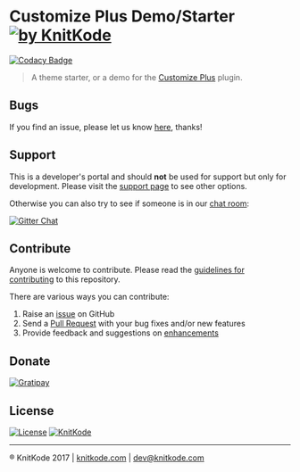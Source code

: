 # Customize Plus Demo/Starter [![by KnitKode](https://img.shields.io/badge/by-KnitKode-blue.svg?style=social)]()

[![Codacy Badge](https://api.codacy.com/project/badge/Grade/ffca84750b274d139f75a37dc2526f6b)](https://www.codacy.com/app/knitkode/customize-plus-demo?utm_source=github.com&amp;utm_medium=referral&amp;utm_content=knitkode/customize-plus-demo&amp;utm_campaign=Badge_Grade)

> A theme starter, or a demo for the [Customize Plus](https://github.com/knitkode/customize-plus/) plugin.


Bugs
---------------
If you find an issue, please let us know [here](https://github.com/knitkode/customize-plus-demo/issues?state=open), thanks!


Support
---------------
This is a developer's portal and should **not** be used for support but only for development. Please visit the [support page](https://knitkode.com/support) to see other options.

Otherwise you can also try to see if someone is in our [chat room](https://gitter.im/knitkode/customize-plus-demo):

[![Gitter Chat](http://img.shields.io/badge/GITTER-JOIN%20CHAT-1DCE73.svg)](https://gitter.im/knitkode/customize-plus-demo)


Contribute
---------------
Anyone is welcome to contribute. Please read the [guidelines for contributing](https://github.com/knitkode/customize-plus-demo/blob/master/CONTRIBUTING.md) to this repository.

There are various ways you can contribute:

1. Raise an [issue](https://github.com/knitkode/customize-plus-demo/issues) on GitHub
2. Send a [Pull Request](https://help.github.com/articles/creating-a-pull-request/) with your bug fixes and/or new features
3. Provide feedback and suggestions on [enhancements](https://github.com/knitkode/customize-plus-demo/issues?direction=desc&labels=Enhancement&page=1&sort=created&state=open)


Donate
---------------
[![Gratipay](https://img.shields.io/gratipay/knitkode.svg)](https://gratipay.com/knitkode)


License
---------------
 [![License](https://img.shields.io/badge/license-GPL--2.0%2B-blue.svg)](https://github.com/knitkode/customize-plus-demo/blob/master/license.txt) [![KnitKode](https://img.shields.io/badge/%C2%A9KnitKode-2017-blue.svg)](https://knitkode.com)


---------------
:registered: KnitKode 2017 | [knitkode.com](https://knitkode.com) | dev@knitkode.com
